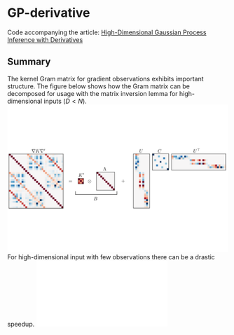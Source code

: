 # GP-derivative
Code accompanying the article: [High-Dimensional Gaussian Process Inference with Derivatives](https://arxiv.org/abs/2102.07542)

## Summary
The kernel Gram matrix for gradient observations exhibits important structure. The figure below shows how the Gram matrix can be decomposed for usage with the matrix inversion lemma for high-dimensional inputs ($D<N$).
![RBF kernel with $N=3$ and $D=10$](fig/thumbnail.png)
For high-dimensional input with few observations there can be a drastic speedup. 
![runtime comparison](fig/runtime.pdf)